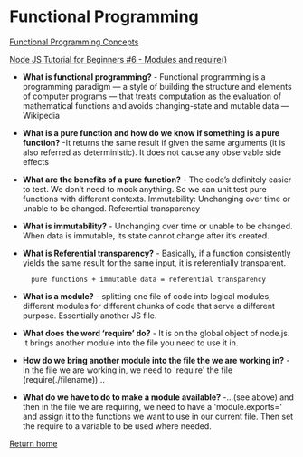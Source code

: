 # Functional Programming

[Functional Programming Concepts](https://medium.com/the-renaissance-developer/concepts-of-functional-programming-in-javascript-6bc84220d2aa)

[Node JS Tutorial for Beginners #6 - Modules and require()](https://www.youtube.com/watch?v=xHLd36QoS4k)

- **What is functional programming?** - Functional programming is a programming paradigm — a style of building the structure and elements of computer programs — that treats computation as the evaluation of mathematical functions and avoids changing-state and mutable data — Wikipedia
- **What is a pure function and how do we know if something is a pure function?** -It returns the same result if given the same arguments (it is also referred as deterministic). It does not cause any observable side effects
- **What are the benefits of a pure function?** - The code’s definitely easier to test. We don’t need to mock anything. So we can unit test pure functions with different contexts. Immutability:
Unchanging over time or unable to be changed. Referential transparency
- **What is immutability?** - Unchanging over time or unable to be changed. When data is immutable, its state cannot change after it’s created.
- **What is Referential transparency?** - Basically, if a function consistently yields the same result for the same input, it is referentially transparent.

        pure functions + immutable data = referential transparency

- **What is a module?** - splitting one file of code into logical modules, different modules for different chunks of code that serve a different purpose. Essentially another JS file.
- **What does the word ‘require’ do?** - It is on the global object of node.js. It brings another module into the file you need to use it in.
- **How do we bring another module into the file the we are working in?** - in the file we are working in, we need to 'require' the file (require(./filename))...
- **What do we have to do to make a module available?** -...(see above) and then in the file we are requiring, we need to have a 'module.exports=' and assign it to the functions we want to use in our current file. Then set the require to a variable to be used where needed.

[Return home](https://khofstetter94.github.io/reading-notes/)
